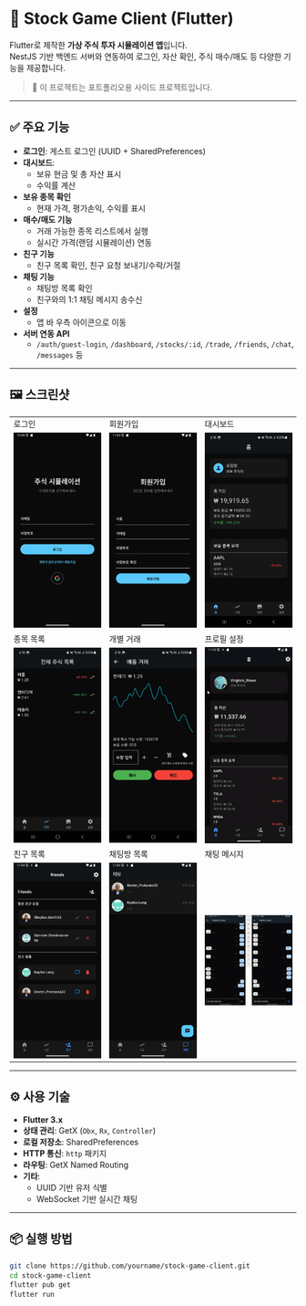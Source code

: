 # 📱 Stock Game Client (Flutter)

Flutter로 제작한 **가상 주식 투자 시뮬레이션 앱**입니다.  
NestJS 기반 백엔드 서버와 연동하여 로그인, 자산 확인, 주식 매수/매도 등 다양한 기능을 제공합니다.

> 📌 이 프로젝트는 포트폴리오용 사이드 프로젝트입니다.

---

## ✅ 주요 기능

- **로그인**: 게스트 로그인 (UUID + SharedPreferences)
- **대시보드**:
  - 보유 현금 및 총 자산 표시
  - 수익률 계산
- **보유 종목 확인**
  - 현재 가격, 평가손익, 수익률 표시
- **매수/매도 기능**
  - 거래 가능한 종목 리스트에서 실행
  - 실시간 가격(랜덤 시뮬레이션) 연동
- **친구 기능**
  - 친구 목록 확인, 친구 요청 보내기/수락/거절
- **채팅 기능**
  - 채팅방 목록 확인
  - 친구와의 1:1 채팅 메시지 송수신
- **설정**
  - 앱 바 우측 아이콘으로 이동
- **서버 연동 API**
  - `/auth/guest-login`, `/dashboard`, `/stocks/:id`, `/trade`, `/friends`, `/chat`, `/messages` 등

---

## 🖼️ 스크린샷

<table>
  <tr>
    <td>로그인</td>
    <td>회원가입</td>
    <td>대시보드</td>
  </tr>
  <tr>
    <td><img src="screenshots/login.png" width="250"/></td>
    <td><img src="screenshots/signup.png" width="250"/></td>
    <td><img src="screenshots/dashboard.jpg" width="250"/></td>
  </tr>
  <tr>
    <td>종목 목록</td>
    <td>개별 거래</td>
    <td>프로필 설정</td>
  </tr>
  <tr>
    <td><img src="screenshots/stocks.jpg" width="250"/></td>
    <td><img src="screenshots/trade.jpg" width="250"/></td>
    <td><img src="screenshots/profile.gif" width="250"/></td>
  </tr>
  <tr>
    <td>친구 목록</td>
    <td>채팅방 목록</td>
    <td>채팅 메시지</td>
  </tr>
  <tr>
    <td><img src="screenshots/friends.png" width="250"/></td>
    <td><img src="screenshots/chat.png" width="250"/></td>
    <td><img src="screenshots/chat_message.gif" width="250"/></td>
  </tr>
</table>

---

## ⚙️ 사용 기술

- **Flutter 3.x**
- **상태 관리**: GetX (`Obx`, `Rx`, `Controller`)
- **로컬 저장소**: SharedPreferences
- **HTTP 통신**: `http` 패키지
- **라우팅**: GetX Named Routing
- **기타**:
  - UUID 기반 유저 식별
  - WebSocket 기반 실시간 채팅

---

## 📦 실행 방법

```bash
git clone https://github.com/yourname/stock-game-client.git
cd stock-game-client
flutter pub get
flutter run
